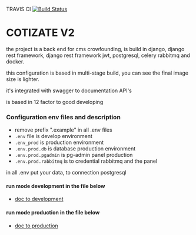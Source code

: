 TRAVIS CI [![Build Status](https://travis-ci.org/ngelrojas/cotizate-v2.svg?branch=master)](https://travis-ci.org/ngelrojas/cotizate-v2)

# COTIZATE V2

the project is a back end for cms crowfounding, is build in django, django rest framework, django rest framework jwt, postgresql,
celery rabbitmq and docker.

this configuration is based in multi-stage build, you can see the final image size is lighter.

it's integrated with swagger to documentation API's

is based in 12 factor to good developing

### Configuration env files and description

-   remove prefix ".example" in all .env files
-   `.env` file is develop environment
-   `.env_prod` is production environment
-   `.env.prod.db` is database production environment
-   `.env.prod.pgadmin` is pg-admin panel production
-   `.env.prod.rabbitmq` is to credential rabbitmq and the panel

in all .env put your data, to connection postgresql

#### run mode development in the file below

-   [doc to development](https://github.com/ngelrojas/cotizate-v2/blob/master/DEVELOPMENT.md)

#### run mode production in the file below

-   [doc to production](https://github.com/ngelrojas/cotizate-v2/blob/master/PRODUCTION.md)
